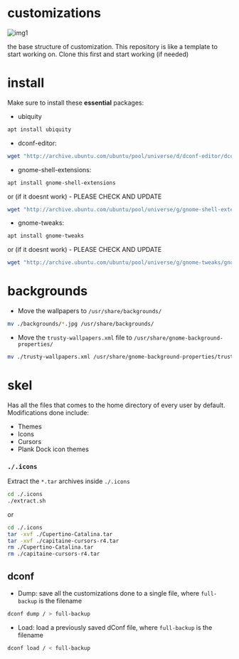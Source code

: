# customizations

![img1](https://pbs.twimg.com/media/Fg-iFgDVUAA-UOf?format=jpg&name=large)

the base structure of customization. This repository is like a template to start working on. Clone this first and start working (if needed)

# install

Make sure to install these **essential** packages:

- ubiquity

```bash
apt install ubiquity
```

- dconf-editor:

```bash
wget "http://archive.ubuntu.com/ubuntu/pool/universe/d/dconf-editor/dconf-editor_3.36.0-1_amd64.deb" && chmod +x ./dconf-editor_3.36.0-1_amd64.deb && sudo dpkg -i ./dconf-editor_3.36.0-1_amd64.deb
```

- gnome-shell-extensions:

```bash
apt install gnome-shell-extensions
```

or (if it doesnt work) - PLEASE CHECK AND UPDATE

```bash
wget "http://archive.ubuntu.com/ubuntu/pool/universe/g/gnome-shell-extensions/gnome-shell-extensions_3.36.1-1_all.deb" && chmod +x ./gnome-shell-extensions_3.36.1-1_all.deb && dpkg -i ./gnome-shell-extensions_3.36.1-1_all.deb
```

- gnome-tweaks:

```bash
apt install gnome-tweaks
```

or (if it doesnt work) - PLEASE CHECK AND UPDATE

```bash
wget "http://archive.ubuntu.com/ubuntu/pool/universe/g/gnome-tweaks/gnome-tweaks_3.34.0-2ubuntu1_all.deb" && chmod +x ./gnome-tweaks_3.34.0-2ubuntu1_all.deb && dpkg -i ./gnome-tweaks_3.34.0-2ubuntu1_all.deb
```

# backgrounds

- Move the wallpapers to `/usr/share/backgrounds/`

```bash
mv ./backgrounds/*.jpg /usr/share/backgrounds/
```

- Move the `trusty-wallpapers.xml` file to `/usr/share/gnome-background-properties/`

```bash
mv ./trusty-wallpapers.xml /usr/share/gnome-background-properties/trusty-wallpapers.xml
```

# skel

Has all the files that comes to the home directory of every user by default. Modifications done include:

- Themes
- Icons
- Cursors
- Plank Dock icon themes

### `./.icons`

Extract the `*.tar` archives inside `./.icons`

```bash
cd ./.icons
./extract.sh
```

or

```bash
cd ./.icons
tar -xvf ./Cupertino-Catalina.tar
tar -xvf ./capitaine-cursors-r4.tar
rm ./Cupertino-Catalina.tar
rm ./capitaine-cursors-r4.tar
```

## dconf

- Dump: save all the customizations done to a single file, where `full-backup` is the filename

```bash
dconf dump / > full-backup
```

- Load: load a previously saved dConf file, where `full-backup` is the filename

```bash
dconf load / < full-backup
```
